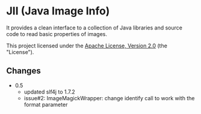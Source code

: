 # JII (Java Image Info) 

It provides a clean interface to a collection of Java 
libraries and source code to read basic properties of images.

This project licensed under the [Apache License, Version 2.0](http://www.apache.org/licenses/LICENSE-2.0.html) (the "License").

## Changes 

* 0.5
  * updated slf4j to 1.7.2
  * issue#2: ImageMagickWrapper: change identify call to work with the format parameter
